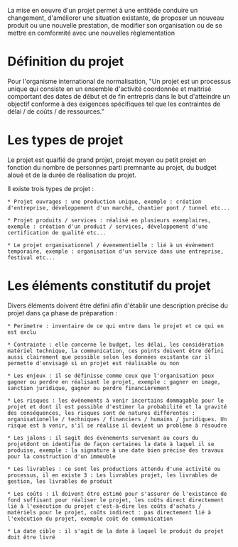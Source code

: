 La mise en oeuvre d'un projet permet à une entitéde conduire un changement, d'améliorer une situation existante, de proposer un nouveau produit ou une nouvelle prestation, de modifier son organisation ou de se mettre en comformité avec une nouvelles règlementation

# Définition du projet

Pour l'organisme international de normalisation, "Un projet est un processus unique qui consiste en un ensemble d'activité coordonnée et maitrisé comportant des dates de début et de fin entrepris dans le but d'atteindre un objectif conforme à des exigences spécifiques tel que les contraintes de délai / de coûts / de ressources."

# Les types de projet

Le projet est quaifié de grand projet, projet moyen ou petit projet en fonction du nombre de personnes parti premnante au projet, du budget aloué et de la durée de réalisation du projet.

Il existe trois types de projet :

	* Projet ouvrages : une production unique, exemple : création d'entreprise, développement d'un marché, chantier pont / tunnel etc...

	* Projet produits / services : réalisé en plusieurs exemplaires, exemple : création d'un produit / services, développement d'une certification de qualité etc...

	* Le projet organisationnel / évenementielle : lié à un événement temporaire, exemple : organisation d'un service dans une entreprise, festival etc...

# Les éléments constitutif du projet 

Divers éléments doivent être défini afin d'établir une description précise du projet dans ça phase de préparation :

	* Perimetre : inventaire de ce qui entre dans le projet et ce qui en est exclu

	* Contrainte : elle concerne le budget, les délai, les considération matériel technique, la communication, ces points doivent être défini aussi clairement que possible selon les données existante car il permette d'envisagé si un projet est réalisable ou non

	* Les enjeux : il se définisse comme ceux que l'organisation peux gagner ou perdre en réalisant le projet, exemple : gagner en image, sanction juridique, gagner ou perdre financièrement

	* Les risques : les évènements à venir incertains dommagable pour le projet et dont il est possible d'estimer la probabilité et la gravité des conséquences, les risques sont de natures différentes : organisationelle / techniques / financiers / humains / juridiques. Un risque est à venir, s'il se réalise il devient un problème à résoudre

	* Les jalons : il sagit des évènements survenant au cours du projetdont on identifie de façon certaines la date à laquel il se produise, exemple : la signature à une date bien précise des travaux pour la construction d'un immeuble

	* Les livrables : ce sont les productions attendu d'une activité ou processus, il en existe 3 : Les livrables projet, les livrables de gestion, les livrables de produit

	* Les coûts : il doivent être estimé pour s'assurer de l'existance de fond suffisant pour réaliser le projet, les coûts direct directement lié à l'exécution du projet c'est-à-dire les coûts d'achats / matériels pour le projet, coûts indirect : pas directement lié à l'exécution du projet, exemple coût de communication

	* La date cible : il s'agit de la date à laquel le produit du projet doit être livré


